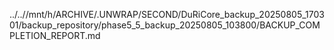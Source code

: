 ../..//mnt/h/ARCHIVE/.UNWRAP/SECOND/DuRiCore_backup_20250805_170301/backup_repository/phase5_5_backup_20250805_103800/BACKUP_COMPLETION_REPORT.md
